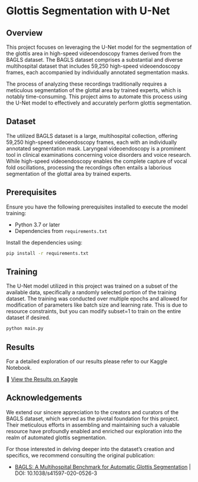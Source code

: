 # Glottis Segmentation with U-Net

## Overview

This project focuses on leveraging the U-Net model for the segmentation of the glottis area in high-speed videoendoscopy frames derived from the BAGLS dataset. The BAGLS dataset comprises a substantial and diverse multihospital dataset that includes 59,250 high-speed videoendoscopy frames, each accompanied by individually annotated segmentation masks.

The process of analyzing these recordings traditionally requires a meticulous segmentation of the glottal area by trained experts, which is notably time-consuming. This project aims to automate this process using the U-Net model to effectively and accurately perform glottis segmentation.

## Dataset

The utilized BAGLS dataset is a large, multihospital collection, offering 59,250 high-speed videoendoscopy frames, each with an individually annotated segmentation mask. Laryngeal videoendoscopy is a prominent tool in clinical examinations concerning voice disorders and voice research. While high-speed videoendoscopy enables the complete capture of vocal fold oscillations, processing the recordings often entails a laborious segmentation of the glottal area by trained experts.

## Prerequisites

Ensure you have the following prerequisites installed to execute the model training:

- Python 3.7 or later
- Dependencies from `requirements.txt`

Install the dependencies using:
```bash
pip install -r requirements.txt
```

## Training

The U-Net model utilized in this project was trained on a subset of the available data, specifically a randomly selected portion of the training dataset. The training was conducted over multiple epochs and allowed for modification of parameters like batch size and learning rate. This is due to resource constraints, but you can modify subset=1 to train on the entire dataset if desired.
```bash
python main.py
```

## Results

For a detailed exploration of our results please refer to our Kaggle Notebook.

📘 [View the Results on Kaggle](https://www.kaggle.com/fouedayedi/u-net-model-for-glottis-segmentation-analysis)

## Acknowledgements

We extend our sincere appreciation to the creators and curators of the BAGLS dataset, which served as the pivotal foundation for this project. Their meticulous efforts in assembling and maintaining such a valuable resource have profoundly enabled and enriched our exploration into the realm of automated glottis segmentation.

For those interested in delving deeper into the dataset’s creation and specifics, we recommend consulting the original publication:
- [BAGLS: A Multihospital Benchmark for Automatic Glottis Segmentation](https://doi.org/10.1038/s41597-020-0526-3) | DOI: 10.1038/s41597-020-0526-3




